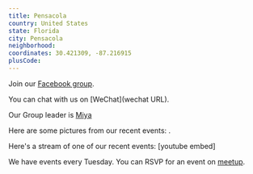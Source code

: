 ```yaml
---
title: Pensacola
country: United States
state: Florida
city: Pensacola
neighborhood: 
coordinates: 30.421309, -87.216915
plusCode:
---
```

Join our [Facebook group](https://www.facebook.com/groups/free.code.camp.pensacola).

You can chat with us on [WeChat](wechat URL).

Our Group leader is [Miya](freecodecamp.org/miya)

Here are some pictures from our recent events:
![]().

Here's a stream of one of our recent events:
[youtube embed]

We have events every Tuesday. You can RSVP for an event on [meetup](meetupurl).
